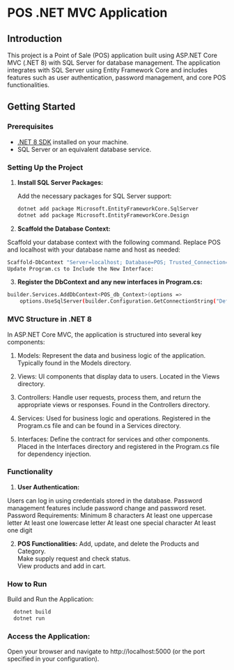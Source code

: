 # POS .NET MVC Application

## Introduction

This project is a Point of Sale (POS) application built using ASP.NET Core MVC (.NET 8) with SQL Server for database management. The application integrates with SQL Server using Entity Framework Core and includes features such as user authentication, password management, and core POS functionalities.

## Getting Started

### Prerequisites

- [.NET 8 SDK](https://dotnet.microsoft.com/download/dotnet/8.0) installed on your machine.
- SQL Server or an equivalent database service.

### Setting Up the Project

1. **Install SQL Server Packages:**

   Add the necessary packages for SQL Server support:
   ```bash
   dotnet add package Microsoft.EntityFrameworkCore.SqlServer
   dotnet add package Microsoft.EntityFrameworkCore.Design
   ```
2. **Scaffold the Database Context:**

Scaffold your database context with the following command. Replace POS and localhost with your database name and host as needed:
  ```bash
Scaffold-DbContext "Server=localhost; Database=POS; Trusted_Connection=true; TrustServerCertificate=True; Integrated Security=true; MultipleActiveResultSets=True;" Microsoft.EntityFrameworkCore.SqlServer -OutputDir Database -Context POS_db_Context -NoOnConfiguring -Force
Update Program.cs to Include the New Interface:
````


3. **Register the DbContext and any new interfaces in Program.cs:**
```bash
builder.Services.AddDbContext<POS_db_Context>(options =>
    options.UseSqlServer(builder.Configuration.GetConnectionString("DefaultConnection")));
```

### MVC Structure in .NET 8
In ASP.NET Core MVC, the application is structured into several key components:

1. Models: Represent the data and business logic of the application. Typically found in the Models directory.

2. Views: UI components that display data to users. Located in the Views directory.

3. Controllers: Handle user requests, process them, and return the appropriate views or responses. Found in the Controllers directory.

4. Services: Used for business logic and operations. Registered in the Program.cs file and can be found in a Services directory.

5. Interfaces: Define the contract for services and other components. Placed in the Interfaces directory and registered in the Program.cs file for dependency injection.

### Functionality
1. **User Authentication:**

  Users can log in using credentials stored in the database.
  Password management features include password change and password reset.
  Password Requirements:
    Minimum 8 characters
    At least one uppercase letter
    At least one lowercase letter
    At least one special character
    At least one digit
    
2. **POS Functionalities:**
    Add, update, and delete the Products and Category.  
    Make supply request and check status.  
    View products and add in cart.  

### How to Run
  Build and Run the Application:

```bash
  dotnet build
  dotnet run
```
### Access the Application:
Open your browser and navigate to http://localhost:5000 (or the port specified in your configuration).

